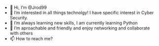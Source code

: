- 👋 Hi, I’m @Jrod99
- 👀 I’m interested in all things technolgy! I have specific interest in Cyber Security.
- 🌱 I’m  always learning new skills, I am currently learning Python
- 💞️ I’m aproachable and friendly and enjoy networking and collaborate with others 
- 📫 How to reach me? 

<!---
Jrod99/Jrod99 is a ✨ special ✨ repository because its `README.md` (this file) appears on your GitHub profile.
You can click the Preview link to take a look at your changes.
--->
